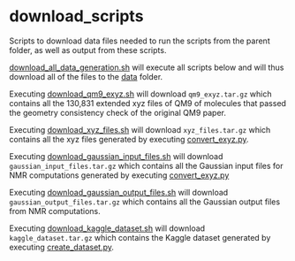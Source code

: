 # download_scripts
Scripts to download data files needed to run the scripts from the parent folder, as well as output from these scripts.

[download_all_data_generation.sh](../download_scripts/download_all_data_generation.sh) will execute all scripts below and will thus download all of the files to the [data](../data) folder.

Executing [download_qm9_exyz.sh](../download_scripts/download_qm9_exyz.sh) will download `qm9_exyz.tar.gz` which contains all the 130,831 extended xyz files of QM9 of molecules that passed the geometry consistency check of the original QM9 paper.

Executing [download_xyz_files.sh](../download_scripts/download_xyz_files.sh) will download `xyz_files.tar.gz` which contains all the xyz files generated by executing [convert_exyz.py](../convert_exyz.py).

Executing [download_gaussian_input_files.sh](../download_scripts/download_gaussian_input_files.sh) will download `gaussian_input_files.tar.gz` which contains all the Gaussian input files for NMR computations generated by executing [convert_exyz.py](../convert_exyz.py)

Executing [download_gaussian_output_files.sh](../download_scripts/download_gaussian_output_files.sh) will download `gaussian_output_files.tar.gz` which contains all the Gaussian output files from NMR computations.

Executing [download_kaggle_dataset.sh](../download_scripts/download_kaggle_dataset.sh) will download `kaggle_dataset.tar.gz` which contains the Kaggle dataset generated by executing [create_dataset.py](../create_dataset.py).
